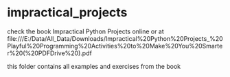 # impractical_projects

check the book Impractical Python Projects online 
or at file:///E:/Data/All_Data/Downloads/Impractical%20Python%20Projects_%20Playful%20Programming%20Activities%20to%20Make%20You%20Smarter%20(%20PDFDrive%20).pdf

this folder contains all examples and exercises from the book
